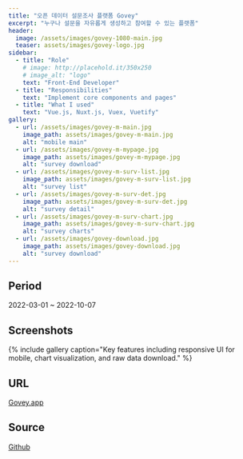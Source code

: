 ```yaml
---
title: "오픈 데이터 설문조사 플랫폼 Govey"
excerpt: "누구나 설문을 자유롭게 생성하고 참여할 수 있는 플랫폼"
header:
  image: /assets/images/govey-1080-main.jpg
  teaser: assets/images/govey-logo.jpg
sidebar:
  - title: "Role"
    # image: http://placehold.it/350x250
    # image_alt: "logo"
    text: "Front-End Developer"
  - title: "Responsibilities"
    text: "Implement core components and pages"
  - title: "What I used"
    text: "Vue.js, Nuxt.js, Vuex, Vuetify"
gallery:
  - url: /assets/images/govey-m-main.jpg
    image_path: assets/images/govey-m-main.jpg
    alt: "mobile main"
  - url: /assets/images/govey-m-mypage.jpg
    image_path: assets/images/govey-m-mypage.jpg
    alt: "survey download"
  - url: /assets/images/govey-m-surv-list.jpg
    image_path: assets/images/govey-m-surv-list.jpg
    alt: "survey list"
  - url: /assets/images/govey-m-surv-det.jpg
    image_path: assets/images/govey-m-surv-det.jpg
    alt: "survey detail"
  - url: /assets/images/govey-m-surv-chart.jpg
    image_path: assets/images/govey-m-surv-chart.jpg
    alt: "survey charts"
  - url: /assets/images/govey-download.jpg
    image_path: assets/images/govey-download.jpg
    alt: "survey download"
---
```


## Period
2022-03-01 ~ 2022-10-07

## Screenshots
{% include gallery caption="Key features including responsive UI for mobile, chart visualization, and raw data download." %}

## URL
[Govey.app](https://govey.app)

## Source
[Github](https://github.com/bynnoh)